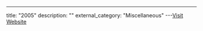 ---
title: "2005"
description: ""
external_category: "Miscellaneous"
---[Visit Website](https://github.com/ycdxsb/PocOrExp_in_Github/tree/main/2005/README.md)


